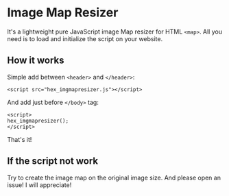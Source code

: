 # Image Map Resizer

It's a lightweight pure JavaScript image Map resizer for HTML `<map>`. All you need is to load and initialize the script on your website.

## How it works

Simple add between `<header>` and `</header>`:

```
<script src="hex_imgmapresizer.js"></script>
```

And add just before `</body>` tag:
```
<script>
hex_imgmapresizer();
</script>
```

That's it!

## If the script not work

Try to create the image map on the original image size. And please open an issue! I will appreciate!
